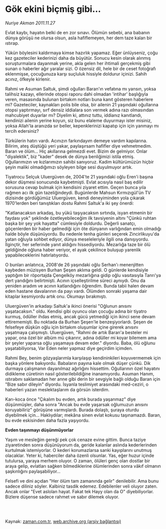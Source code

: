 # Gök ekini biçmiş gibi...

*Nuriye Akman 2011.11.27*

<td class="columnist-detail">
<p>Evlat kaybı, hayatın belki de en zor sınavı. Ölümün sebebi, ana babanın dünya görüşü ne olursa olsun, asla hafiflemeyen, her dem taze kalan bir ıstırap.</p>
<p>
<div id="haberMetinDiv">
<p>Yükün böylesini kaldırmaya kimse hazırlık yapamaz. Eğer ünlüyseniz, çoğu kez gazeteciler kederinizi daha da büyütür. Sonucu kesin olarak alınmış soruşturmalara dayanmak yerine, akla gelen her ihtimali gerçekmiş gibi sunan o haberler ağır yaralar sizi. O özensiz dil, hele bir de ceset fotoğrafı eklenmişse, çocuğunuza karşı suçluluk hissiyle doldurur içinizi. Sahih acınız, öfkeyle kirlenir.
<p>Rahmi ve Asuman Saltuk, şimdi oğulları Baran'ın vefatına mı yansın, yoksa talihsiz kazayı, ellerinde otopsi raporu dahi olmadan 'intihar' başlığıyla veren, masasında bulunan birtakım notları buna kanıt gösteren haberlere mi? Gazeteciler, kaynakları polis bile olsa, bir ailenin 21 yaşındaki oğullarına otopsi yaptırmayı, sırf densiz iddialara son vermek adına razı olmasından mahcubiyet duyarlar mı? Diyelim ki, attınız tuttu, iddianız kanıtlandı, kendinizi ailenin yerine koyun, siz bunu elaleme duyurmayı ister misiniz, yoksa Allah'la aranızda sır beller, kepenklerinizi kapatıp için için yanmayı mı tercih edersiniz?
<p>Türkülerin hatırı vardı. Acınızın farkındayım demeye vardım kapılarına. Bilirim, ateş düştüğü yeri yakar, paylaşırsam hafifler diye vehmetmedim. Baran ve ölüm... Hiç akıllarına gelmezdi evet. Bizim de gelmiyor. Onlar "diyalektik", biz "kader" desek de dünya benliğimizi istila etmiş. Oğullarımızın ve kızlarımızın sahibi sanıyoruz. Kadim kültürümüzün hiçbir şeyin maliki olmadığımızı söyleyen bilge sesi duyulmuyor artık.
<p>Tiyatrocu Selçuk Uluergüven de, 2004'te 21 yaşındaki oğlu Eren'i başına dekor düşmesi sonucunda kaybetmişti. Evlat acısıyla nasıl baş edilir sorusuna cevap bulmak için kendisini ziyaret ettim. Geçen bunca yıla rağmen acı ilk gün tazeliğindeydi. Bugünlerde Mahsun Kırmızıgül'ün TV dizisinde gördüğümüz Uluergüven, kendi deneyiminden yola çıkarak 1970'lerden beri tanıştıkları dostu Rahmi Saltuk'a iki şey önerdi: 
<p>"Katlanacaksın arkadaş, bu yükü taşıyacaksın sırtında, isyan etmenin bir faydası yok" şeklinde özetleyebileceğim ilk tavsiyenin altını "Çünkü ruhtan başka bir şey yok hayatta" cümlesiyle doldurdu. Değerli sanatçı, göçenlerden bir haber gelmediği için öte dünyanın varlığından emin olmadığı halde böyle düşünüyordu. Bu nedenle tenha günleri seçerek Zincirlikuyu'da yatan oğluyla sohbet ediyor, dünya meseleleriyle ilgili ona danışıyordu. İlginçtir, her seferinde yanıt aldığını hissediyordu. Mezarlığa taze bir ölü geldiğinde oğluna haber veriyor, el ayak çekilince buluşup yarenlik yapabileceklerini hatırlatıyordu.
<p>O bunları anlatınca, 2008'de 26 yaşındaki oğlu Serhan'ı menenjitten kaybeden müzisyen Burhan Şeşen aklıma geldi. O günlerde kendisiyle yaptığım bir röportajda Çengelköy mezarlığına gidip oğlu vasıtasıyla Tanrı'ya dert yandığını belirtmişti. Acının içselleştirilme süreci aynıydı. Onu da yeniden aradım ve acının katlandığını öğrendim. Bunda tabii halen devam eden hastane davalarının da payı vardı. Ölümden sonraki yaşama dair kitaplar kesmiyordu artık onu. Okumayı bırakmıştı.
<p>Uluergüven'in arkadaşı Saltuk'a ikinci önerisi "Oğlunun anısını yaşatacaksın." oldu. Kendisi gibi oyuncu olan çocuğu adına bir tiyatro kurmuş, ödüller ihdas etmiş, ancak gücü yetmediği için ikinci sene devam ettirememişti. Bu noktada da Burhan Şeşen'le benzeşiyorlardı. Şeşen de felsefeye düşkün oğlu için birtakım oluşumlar içine girerek anısını yaşatmaya çalışmıştı. Uluergüven, "Rahmi de artık Baran'a besteler mi yapar, ona özel bir albüm mü çıkarırır, adına ödüller mi koyar bilemem ama bir şeyler yaparsa oğlu yaşamaya devam eder." diyordu. Baba, ölü oğlunu yaşatabiliyorsa, Var Eden neler yapmaz diye geçirdim içimden.
<p>Rahmi Bey, benim gözyaşlarımla karşılaşıp kendininkileri koyuvermemek için başka yönlere bakıyordu. Babaların payına kale olmak düşer çünkü. Dik durmaya çalışmanın dayanılmaz ağırlığını hissettim. Oğullarının özel hayatını didikleme cüretinin nasıl gösterilebildiğine inanamıyordu. Asuman Hanım, ıstırabını saklamadan her anne gibi derin bir sevgiyle bağlı olduğu Baran için "Bize sabır dileyin" diyordu. İsyanla teslimiyet arasındaki med-ceziri, o haberleri yazan meslektaşlarım da görsün isterdim.
<p>Karı-koca önce "Çıkalım bu evden, artık burada yaşanmaz" diye düşünmüşler, daha sonra "Ancak bu evde yaşarsak oğlumuzun anısını koruyabiliriz" görüşüne varmışlardı. Burada dolaştı, şuraya oturdu diyebilmek için... Haklıydılar; mekâna sinen evlat kokusu taşınamazdı. Baran, bu evde eskisinden daha fazla yaşıyordu.
 
<p><b>Evden taşınmayı düşünmüyorlar</b>
<p>Yaşım ve mesleğim gereği pek çok cenaze evine gittim. Bunca taziye ziyaretinden sonra düşünüyorum da, geride kalanlar aslında kederlerinden kurtulmak istemiyorlar. O kederi korumazlarsa sanki kayıplarını unutmuş olacaklar. Yeter ki, haberciler daha özenli olsunlar. Yas, eğer huzur içinde tutulursa, yaraya merhem oluyor. O zaman, ölüleri genç olan dostlar bir araya gelip, evlatları sağken bilmediklerine ölümlerinden sonra vâkıf olmanın şaşkınlığını paylaşabiliyor...
<p>Felsefi ve dini açıdan "Her ölüm tam zamanında gelir" denilebilir. Ama bunu sadece diliniz söyler. Kalbiniz tasdik edemez. Edebilenler veli oluyor zaten. Ancak onlar "Evet aslolan hayat. Fakat tek Hayy olan da O" diyebiliyorlar. Bizlere düşense sadece rahmet ve sabır dilemek oluyor. </p></p></p></p></p></p></p></p></p></p></p></p></div>
</p>


<p><br>
		 </br></p></td>

Kaynak: [zaman.com.tr](http://zaman.com.tr/yazar.do?yazino=1206758), [web.archive.org (arşiv bağlantısı)](http://web.archive.org/web/20120110214406/http://www.zaman.com.tr:80/yazar.do?yazino=1206758)
